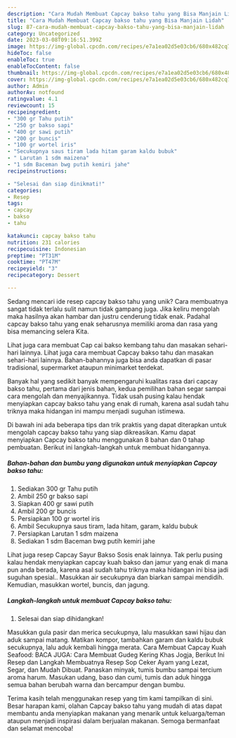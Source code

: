 ```yaml
---
description: "Cara Mudah Membuat Capcay bakso tahu yang Bisa Manjain Lidah"
title: "Cara Mudah Membuat Capcay bakso tahu yang Bisa Manjain Lidah"
slug: 87-cara-mudah-membuat-capcay-bakso-tahu-yang-bisa-manjain-lidah
category: Uncategorized
date: 2023-03-08T09:16:51.399Z
image: https://img-global.cpcdn.com/recipes/e7a1ea02d5e03cb6/680x482cq70/capcay-bakso-tahu-foto-resep-utama.jpg
hideToc: false
enableToc: true
enableTocContent: false
thumbnail: https://img-global.cpcdn.com/recipes/e7a1ea02d5e03cb6/680x482cq70/capcay-bakso-tahu-foto-resep-utama.jpg
cover: https://img-global.cpcdn.com/recipes/e7a1ea02d5e03cb6/680x482cq70/capcay-bakso-tahu-foto-resep-utama.jpg
author: Admin
authorAv: notfound
ratingvalue: 4.1
reviewcount: 15
recipeingredient:
- "300 gr Tahu putih"
- "250 gr bakso sapi"
- "400 gr sawi putih"
- "200 gr buncis"
- "100 gr wortel iris"
- "Secukupnya saus tiram lada hitam garam kaldu bubuk"
- " Larutan 1 sdm maizena"
- "1 sdm Baceman bwg putih kemiri jahe"
recipeinstructions:

- "Selesai dan siap dinikmati!"
categories:
- Resep
tags:
- capcay
- bakso
- tahu

katakunci: capcay bakso tahu 
nutrition: 231 calories
recipecuisine: Indonesian
preptime: "PT31M"
cooktime: "PT47M"
recipeyield: "3"
recipecategory: Dessert

---
```





Sedang mencari ide resep capcay bakso tahu yang unik? Cara membuatnya sangat tidak terlalu sulit namun tidak gampang juga. Jika keliru mengolah maka hasilnya akan hambar dan justru cenderung tidak enak. Padahal capcay bakso tahu yang enak seharusnya memiliki aroma dan rasa yang bisa memancing selera Kita.





Lihat juga cara membuat Cap cai bakso kembang tahu dan masakan sehari-hari lainnya. Lihat juga cara membuat Capcay bakso tahu dan masakan sehari-hari lainnya. Bahan-bahannya juga bisa anda dapatkan di pasar tradisional, supermarket ataupun minimarket terdekat.

Banyak hal yang sedikit banyak mempengaruhi kualitas rasa dari capcay bakso tahu, pertama dari jenis bahan, kedua pemilihan bahan segar sampai cara mengolah dan menyajikannya. Tidak usah pusing kalau hendak menyiapkan capcay bakso tahu yang enak di rumah, karena asal sudah tahu triknya maka hidangan ini mampu menjadi suguhan istimewa.






Di bawah ini ada beberapa tips dan trik praktis yang dapat diterapkan untuk mengolah capcay bakso tahu yang siap dikreasikan. Kamu dapat menyiapkan Capcay bakso tahu menggunakan 8 bahan dan 0 tahap pembuatan. Berikut ini langkah-langkah untuk membuat hidangannya.

<!--inarticleads1-->

##### Bahan-bahan dan bumbu yang digunakan untuk menyiapkan Capcay bakso tahu:

1. Sediakan 300 gr Tahu putih
1. Ambil 250 gr bakso sapi
1. Siapkan 400 gr sawi putih
1. Ambil 200 gr buncis
1. Persiapkan 100 gr wortel iris
1. Ambil Secukupnya saus tiram, lada hitam, garam, kaldu bubuk
1. Persiapkan  Larutan 1 sdm maizena
1. Sediakan 1 sdm Baceman bwg putih kemiri jahe


Lihat juga resep Capcay Sayur Bakso Sosis enak lainnya. Tak perlu pusing kalau hendak menyiapkan capcay kuah bakso dan jamur yang enak di mana pun anda berada, karena asal sudah tahu triknya maka hidangan ini bisa jadi suguhan spesial.. Masukkan air secukupnya dan biarkan sampai mendidih. Kemudian, masukkan wortel, buncis, dan jagung. 

<!--inarticleads2-->

##### Langkah-langkah untuk membuat Capcay bakso tahu:


1. Selesai dan siap dihidangkan!

Masukkan gula pasir dan merica secukupnya, lalu masukkan sawi hijau dan aduk sampai matang. Matikan kompor, tambahkan garam dan kaldu bubuk secukupnya, lalu aduk kembali hingga merata. Cara Membuat Capcay Kuah Seafood: BACA JUGA: Cara Membuat Gudeg Kering Khas Jogja, Berikut Ini Resep dan Langkah Membuatnya Resep Sop Ceker Ayam yang Lezat, Segar, dan Mudah Dibuat. Panaskan minyak, tumis bumbu sampai tercium aroma harum. Masukan udang, baso dan cumi, tumis dan aduk hingga semua bahan berubah warna dan bercampur dengan bumbu. 

Terima kasih telah menggunakan resep yang tim kami tampilkan di sini. Besar harapan kami, olahan Capcay bakso tahu yang mudah di atas dapat membantu anda menyiapkan makanan yang menarik untuk keluarga/teman ataupun menjadi inspirasi dalam berjualan makanan. Semoga bermanfaat dan selamat mencoba!
